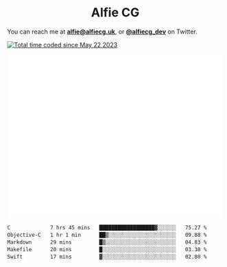 <h1 align="center">Alfie CG</h1>

You can reach me at **alfie@alfiecg.uk**, or **[@alfiecg_dev](https://twitter.com/alfiecg_dev)** on Twitter.

<a href="https://wakatime.com/@61592169-b9cf-4af8-b6fa-8ac7d4369b01"><img src="https://wakatime.com/badge/user/61592169-b9cf-4af8-b6fa-8ac7d4369b01.svg" alt="Total time coded since May 22 2023" /></a>


<img align="center" src="/github-metrics.svg" alt="Metrics" width="500">

 <!--[![GitHub Streak](https://streak-stats.demolab.com/?user=alfiecg24)](https://git.io/streak-stats)-->

<!--START_SECTION:waka-->

```txt
C             7 hrs 45 mins   ██████████████████▓░░░░░░   75.27 %
Objective-C   1 hr 1 min      ██▒░░░░░░░░░░░░░░░░░░░░░░   09.88 %
Markdown      29 mins         █▒░░░░░░░░░░░░░░░░░░░░░░░   04.83 %
Makefile      20 mins         █░░░░░░░░░░░░░░░░░░░░░░░░   03.38 %
Swift         17 mins         ▓░░░░░░░░░░░░░░░░░░░░░░░░   02.80 %
```

<!--END_SECTION:waka-->
